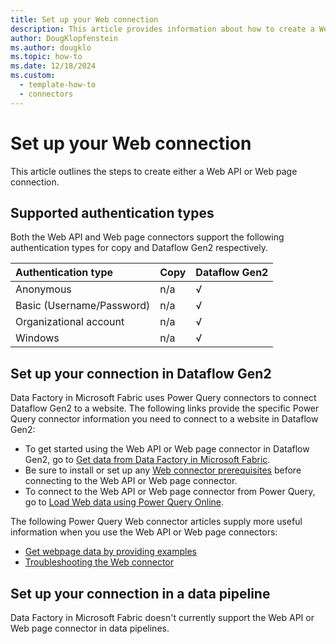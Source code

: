 ```yaml
---
title: Set up your Web connection
description: This article provides information about how to create a Web connection in Microsoft Fabric.
author: DougKlopfenstein
ms.author: dougklo
ms.topic: how-to
ms.date: 12/18/2024
ms.custom:
  - template-how-to
  - connectors
---
```


# Set up your Web connection

This article outlines the steps to create either a Web API or Web page connection.


## Supported authentication types

Both the Web API and Web page connectors support the following authentication types for copy and Dataflow Gen2 respectively.  

|Authentication type |Copy |Dataflow Gen2 |
|:---|:---|:---|
|Anonymous| n/a | √ |
|Basic (Username/Password)| n/a | √ |
|Organizational account| n/a | √ |
|Windows| n/a | √ |

## Set up your connection in Dataflow Gen2

Data Factory in Microsoft Fabric uses Power Query connectors to connect Dataflow Gen2 to a website. The following links provide the specific Power Query connector information you need to connect to a website in Dataflow Gen2:

- To get started using the Web API or Web page connector in Dataflow Gen2, go to [Get data from Data Factory in Microsoft Fabric](/power-query/where-to-get-data#get-data-from-data-factory-in-microsoft-fabric-preview).
- Be sure to install or set up any [Web connector prerequisites](/power-query/connectors/web/web#prerequisites) before connecting to the Web API or Web page connector.
- To connect to the Web API or Web page connector from Power Query, go to [Load Web data using Power Query Online](/power-query/connectors/web/web#load-web-data-using-power-query-online).

The following Power Query Web connector articles supply more useful information when you use the Web API or Web page connectors:

- [Get webpage data by providing examples](/power-query/connectors/web/web-by-example)
- [Troubleshooting the Web connector](/power-query/connectors/web/web-troubleshoot)

## Set up your connection in a data pipeline

Data Factory in Microsoft Fabric doesn't currently support the Web API or Web page connector in data pipelines.
